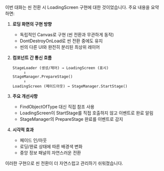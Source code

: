 이번 대화는 씬 전환 시 LoadingScreen 구현에 대한 것이었습니다. 주요 내용을 요약하면:

1. **로딩 화면의 구현 방향**
   - 독립적인 Canvas로 구현 (씬 전환과 무관하게 동작)
   - DontDestroyOnLoad로 씬 전환 중에도 유지
   - 씬의 다른 UI와 완전히 분리된 최상위 레이어

2. **컴포넌트 간 통신 흐름**
   ```
   StageLoader (생성/제어) → LoadingScreen (표시)
        ↓
   StageManager.PrepareStage() 
        ↓
   LoadingScreen (페이드아웃) → StageManager.StartStage()
   ```

3. **주요 개선사항**
   - FindObjectOfType 대신 직접 참조 사용
   - LoadingScreen이 StartStage를 직접 호출하지 않고 이벤트로 완료 알림
   - StageManager의 PrepareStage 완료를 이벤트로 감지

4. **시각적 효과**
   - 페이드 인/아웃
   - 로딩/완료 상태에 따른 배경색 변화
   - 중앙 정보 패널의 자연스러운 전환

이러한 구현으로 씬 전환이 더 자연스럽고 관리하기 쉬워졌습니다.
